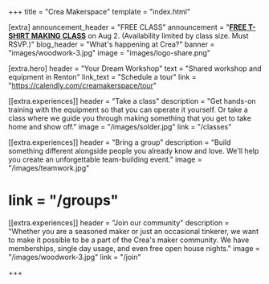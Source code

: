 +++
title = "Crea Makerspace"
template = "index.html"

[extra]
announcement_header = "FREE CLASS"
announcement = "<a href='https://bookwhen.com/creamakerspace/e/ev-s0bv-20230822170000'><b>FREE T-SHIRT MAKING CLASS</b></a> on Aug 2. (Availability limited by class size. Must RSVP.)"
blog_header = "What's happening at Crea?"
banner = "images/woodwork-3.jpg"
image = "images/logo-share.png"

[extra.hero]
header = "Your Dream Workshop"
text = "Shared workshop and equipment in Renton"
link_text = "Schedule a tour"
link = "https://calendly.com/creamakerspace/tour"

[[extra.experiences]]
header = "Take a class"
description = "Get hands-on training with the equipment so that you can operate it yourself. Or take a class where we guide you through making something that you get to take home and show off."
image = "/images/solder.jpg"
link = "/classes"

[[extra.experiences]]
header = "Bring a group"
description = "Build something different alongside people you already know and love. We'll help you create an unforgettable team-building event."
image = "/images/teamwork.jpg"
# link = "/groups"

[[extra.experiences]]
header = "Join our community"
description = "Whether you are a seasoned maker or just an occasional tinkerer, we want to make it possible to be a part of the Crea's maker community. We have memberships, single day usage, and even free open house nights."
image = "/images/woodwork-3.jpg"
link = "/join"

+++

